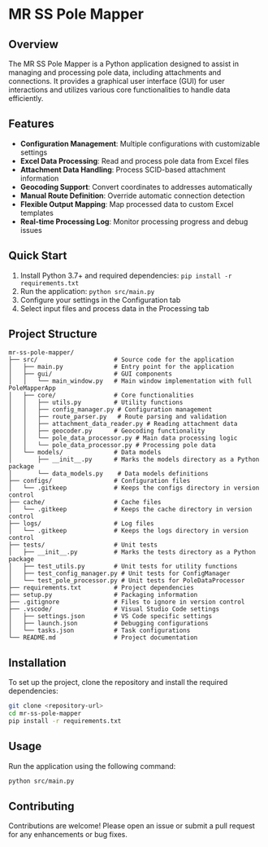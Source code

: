 # MR SS Pole Mapper

## Overview

The MR SS Pole Mapper is a Python application designed to assist in managing and processing pole data, including attachments and connections. It provides a graphical user interface (GUI) for user interactions and utilizes various core functionalities to handle data efficiently.

## Features

- **Configuration Management**: Multiple configurations with customizable settings
- **Excel Data Processing**: Read and process pole data from Excel files
- **Attachment Data Handling**: Process SCID-based attachment information
- **Geocoding Support**: Convert coordinates to addresses automatically
- **Manual Route Definition**: Override automatic connection detection
- **Flexible Output Mapping**: Map processed data to custom Excel templates
- **Real-time Processing Log**: Monitor processing progress and debug issues

## Quick Start

1. Install Python 3.7+ and required dependencies: `pip install -r requirements.txt`
2. Run the application: `python src/main.py`
3. Configure your settings in the Configuration tab
4. Select input files and process data in the Processing tab

## Project Structure

```
mr-ss-pole-mapper/
├── src/                     # Source code for the application
│   ├── main.py              # Entry point for the application
│   ├── gui/                 # GUI components
│   │   └── main_window.py   # Main window implementation with full PoleMapperApp
│   ├── core/                # Core functionalities
│   │   ├── utils.py         # Utility functions
│   │   ├── config_manager.py # Configuration management
│   │   ├── route_parser.py   # Route parsing and validation
│   │   ├── attachment_data_reader.py # Reading attachment data
│   │   ├── geocoder.py      # Geocoding functionality
│   │   └── pole_data_processor.py # Main data processing logic
│   │   └── pole_data_processor.py # Processing pole data
│   └── models/              # Data models
│       ├── __init__.py      # Marks the models directory as a Python package
│       └── data_models.py    # Data models definitions
├── configs/                 # Configuration files
│   └── .gitkeep             # Keeps the configs directory in version control
├── cache/                   # Cache files
│   └── .gitkeep             # Keeps the cache directory in version control
├── logs/                    # Log files
│   └── .gitkeep             # Keeps the logs directory in version control
├── tests/                   # Unit tests
│   ├── __init__.py          # Marks the tests directory as a Python package
│   ├── test_utils.py        # Unit tests for utility functions
│   ├── test_config_manager.py # Unit tests for ConfigManager
│   └── test_pole_processor.py # Unit tests for PoleDataProcessor
├── requirements.txt         # Project dependencies
├── setup.py                 # Packaging information
├── .gitignore               # Files to ignore in version control
├── .vscode/                 # Visual Studio Code settings
│   ├── settings.json        # VS Code specific settings
│   ├── launch.json          # Debugging configurations
│   └── tasks.json           # Task configurations
└── README.md                # Project documentation
```

## Installation

To set up the project, clone the repository and install the required dependencies:

```bash
git clone <repository-url>
cd mr-ss-pole-mapper
pip install -r requirements.txt
```

## Usage

Run the application using the following command:

```bash
python src/main.py
```

## Contributing

Contributions are welcome! Please open an issue or submit a pull request for any enhancements or bug fixes.

